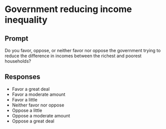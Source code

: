 # Government reducing income inequality

## Prompt

Do you favor, oppose, or neither favor nor oppose the
government trying to reduce the difference in incomes between
the richest and poorest households?

## Responses

- Favor a great deal
- Favor a moderate amount
- Favor a little
- Neither favor nor oppose
- Oppose a little
- Oppose a moderate amount
- Oppose a great deal
